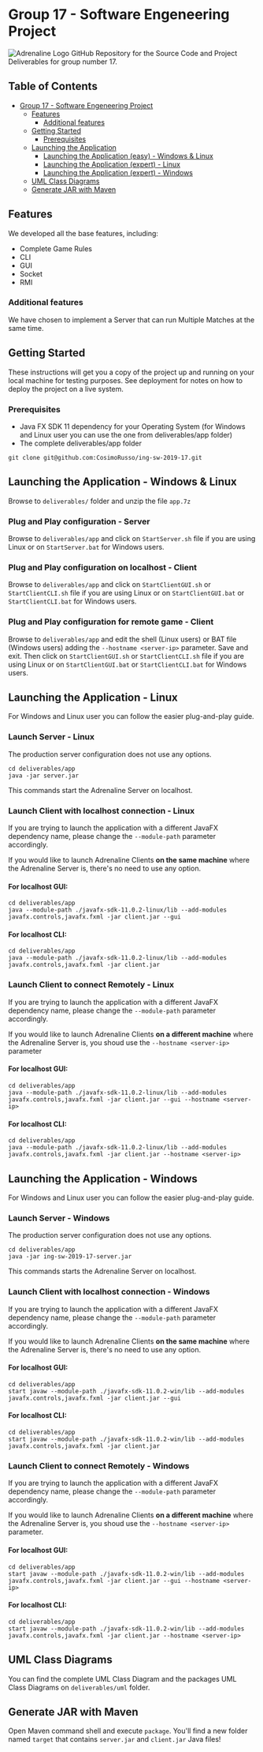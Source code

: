 
# Group 17 - Software Engeneering Project
![Adrenaline Logo](https://i.imgur.com/qTDyecy.png)
GitHub Repository for the Source Code and Project Deliverables for group number 17.
## Table of Contents
- [Group 17 - Software Engeneering Project](#group-17---software-engeneering-project)
  * [Features](#features)
    + [Additional features](#additional-features)
  * [Getting Started](#getting-started)
    + [Prerequisites](#prerequisites)
  * [Launching the Application](#launching-the-application---windows--linux)
    + [Launching the Application (easy) - Windows & Linux](#launching-the-application---windows--linux)
    + [Launching the Application (expert) - Linux](#launching-the-application---linux)
    + [Launching the Application (expert) - Windows](#launching-the-application---windows)
  * [UML Class Diagrams](#uml-class-diagrams)
  * [Generate JAR with Maven](#generate-jar-with-maven)


## Features

We developed all the base features, including:
- Complete Game Rules
- CLI
- GUI
- Socket
- RMI

### Additional features

We have chosen to implement a Server that can run Multiple Matches at the same time.

## Getting Started

These instructions will get you a copy of the project up and running on your local machine for testing purposes. See deployment for notes on how to deploy the project on a live system.

### Prerequisites

- Java FX SDK 11 dependency for your Operating System (for Windows and Linux user you can use the one from deliverables/app folder)
- The complete deliverables/app folder

```
git clone git@github.com:CosimoRusso/ing-sw-2019-17.git
```
## Launching the Application - Windows & Linux
Browse to `deliverables/` folder and unzip the file `app.7z`
### Plug and Play configuration - Server
Browse to `deliverables/app`  and click on `StartServer.sh` file if you are using Linux or on  `StartServer.bat` for Windows users.

### Plug and Play configuration on localhost - Client
Browse to `deliverables/app`  and click on `StartClientGUI.sh` or `StartClientCLI.sh` file if you are using Linux or on  `StartClientGUI.bat` or `StartClientCLI.bat` for Windows users.
### Plug and Play configuration for remote game - Client
Browse to `deliverables/app`  and edit the shell (Linux users) or BAT file (Windows users) adding the  `--hostname <server-ip>` parameter. Save and exit.
Then click on `StartClientGUI.sh` or `StartClientCLI.sh` file if you are using Linux or on  `StartClientGUI.bat` or `StartClientCLI.bat` for Windows users.


## Launching the Application - Linux
For Windows and Linux user you can follow the easier plug-and-play guide. 
### Launch Server - Linux
The production server configuration does not use any options.

```
cd deliverables/app
java -jar server.jar
```

This commands start the Adrenaline Server on localhost.

### Launch Client with localhost connection - Linux

If you are trying to launch the application with a different JavaFX dependency name, please change the `--module-path` parameter accordingly.

If you would like to launch Adrenaline Clients **on the same machine** where the Adrenaline Server is, there's no need to use any option.
#### For localhost GUI:
```
cd deliverables/app
java --module-path ./javafx-sdk-11.0.2-linux/lib --add-modules javafx.controls,javafx.fxml -jar client.jar --gui
```
#### For localhost CLI:
```
cd deliverables/app
java --module-path ./javafx-sdk-11.0.2-linux/lib --add-modules javafx.controls,javafx.fxml -jar client.jar
```  

### Launch Client to connect Remotely - Linux

If you are trying to launch the application with a different JavaFX dependency name, please change the `--module-path` parameter accordingly.

If you would like to launch Adrenaline Clients **on a different machine** where the Adrenaline Server is, you shoud use the `--hostname <server-ip>` parameter
#### For localhost GUI:
```
cd deliverables/app
java --module-path ./javafx-sdk-11.0.2-linux/lib --add-modules javafx.controls,javafx.fxml -jar client.jar --gui --hostname <server-ip>
```
#### For localhost CLI:
```
cd deliverables/app
java --module-path ./javafx-sdk-11.0.2-linux/lib --add-modules javafx.controls,javafx.fxml -jar client.jar --hostname <server-ip>
```  
## Launching the Application - Windows
For Windows and Linux user you can follow the easier plug-and-play guide. 
### Launch Server - Windows
The production server configuration does not use any options.

```
cd deliverables/app
java -jar ing-sw-2019-17-server.jar
```

This commands starts the Adrenaline Server on localhost.

### Launch Client with localhost connection - Windows

If you are trying to launch the application with a different JavaFX dependency name, please change the `--module-path` parameter accordingly.

If you would like to launch Adrenaline Clients **on the same machine** where the Adrenaline Server is, there's no need to use any option.
#### For localhost GUI:
```
cd deliverables/app
start javaw --module-path ./javafx-sdk-11.0.2-win/lib --add-modules javafx.controls,javafx.fxml -jar client.jar --gui
```
#### For localhost CLI:
```
cd deliverables/app
start javaw --module-path ./javafx-sdk-11.0.2-win/lib --add-modules javafx.controls,javafx.fxml -jar client.jar
```  

### Launch Client to connect Remotely - Windows

If you are trying to launch the application with a different JavaFX dependency name, please change the `--module-path` parameter accordingly.

If you would like to launch Adrenaline Clients **on a different machine** where the Adrenaline Server is, you shoud use the `--hostname <server-ip>` parameter.
#### For localhost GUI:
```
cd deliverables/app
start javaw --module-path ./javafx-sdk-11.0.2-win/lib --add-modules javafx.controls,javafx.fxml -jar client.jar --gui --hostname <server-ip>
```
#### For localhost CLI:
```
cd deliverables/app
start javaw --module-path ./javafx-sdk-11.0.2-win/lib --add-modules javafx.controls,javafx.fxml -jar client.jar --hostname <server-ip>
```  
## UML Class Diagrams
You can find the complete UML Class Diagram and the packages UML Class Diagrams on `deliverables/uml` folder.
## Generate JAR with Maven
Open Maven command shell and execute `package`. You'll find a new folder named `target` that contains `server.jar` and `client.jar` Java files!
